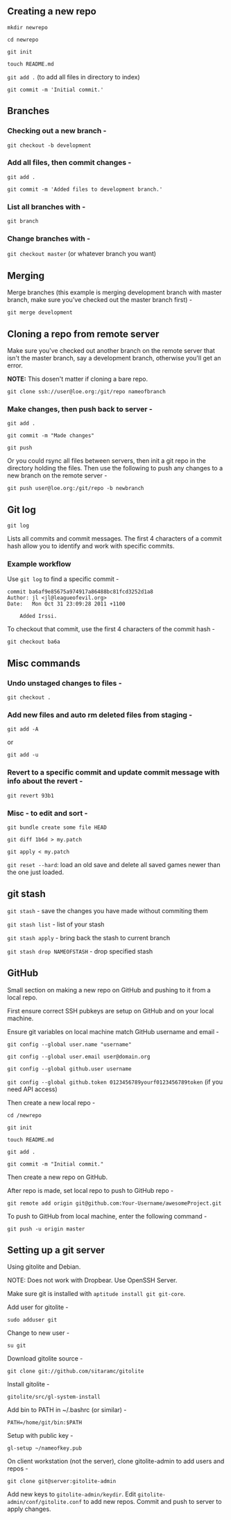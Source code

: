 ## Creating a new repo

`mkdir newrepo`

`cd newrepo`

`git init`

`touch README.md`

`git add .` (to add all files in directory to index)

`git commit -m 'Initial commit.'`

## Branches

### Checking out a new branch -

`git checkout -b development`

### Add all files, then commit changes -

`git add .`

`git commit -m 'Added files to development branch.'`

### List all branches with -

`git branch`

### Change branches with -

`git checkout master` (or whatever branch you want)

## Merging

Merge branches (this example is merging development branch with master branch, make sure you've checked out the master branch first) -

`git merge development`

## Cloning a repo from remote server

Make sure you've checked out another branch on the remote server that isn't the master branch, say a development branch, otherwise you'll get an error.

**NOTE:** This dosen't matter if cloning a bare repo.

`git clone ssh://user@loe.org:/git/repo nameofbranch`

### Make changes, then push back to server -

`git add .`

`git commit -m "Made changes"`

`git push`

Or you could rsync all files between servers, then init a git repo in the directory holding the files. Then use the following to push any changes to a new branch on the remote server -

`git push user@loe.org:/git/repo -b newbranch`

## Git log

`git log`

Lists all commits and commit messages. The first 4 characters of a commit hash allow you to identify and work with specific commits.

### Example workflow

Use `git log` to find a specific commit -

	commit ba6af9e85675a974917a86488bc81fcd3252d1a8
	Author: jl <jl@leagueofevil.org>
	Date:   Mon Oct 31 23:09:28 2011 +1100

	    Added Irssi.

To checkout that commit, use the first 4 characters of the commit hash -

`git checkout ba6a`

## Misc commands

### Undo unstaged changes to files -

`git checkout .`

### Add new files and auto rm deleted files from staging -

`git add -A`

or

`git add -u`

### Revert to a specific commit and update commit message with info about the revert -

`git revert 93b1`

### Misc - to edit and sort -

`git bundle create some file HEAD`

`git diff 1b6d > my.patch`

`git apply < my.patch`

`git reset --hard`: load an old save and delete all saved games newer than the one just loaded.

## git stash

`git stash` - save the changes you have made without commiting them

`git stash list` - list of your stash

`git stash apply` - bring back the stash to current branch

`git stash drop NAMEOFSTASH` - drop specified stash

## GitHub

Small section on making a new repo on GitHub and pushing to it from a local repo.

First ensure correct SSH pubkeys are setup on GitHub and on your local machine.

Ensure git variables on local machine match GitHub username and email -

`git config --global user.name "username"`

`git config --global user.email user@domain.org`

`git config --global github.user username`

`git config --global github.token 0123456789yourf0123456789token` (if you need API access)

Then create a new local repo -

`cd /newrepo`

`git init`

`touch README.md`

`git add .`

`git commit -m "Initial commit."`

Then create a new repo on GitHub.

After repo is made, set local repo to push to GitHub repo -

`git remote add origin git@github.com:Your-Username/awesomeProject.git`

To push to GitHub from local machine, enter the following command -

`git push -u origin master`

## Setting up a git server

Using gitolite and Debian.

NOTE: Does not work with Dropbear. Use OpenSSH Server.

Make sure git is installed with `aptitude install git git-core`.

Add user for gitolite -

`sudo adduser git`

Change to new user -

`su git`

Download gitolite source -

`git clone git://github.com/sitaramc/gitolite`

Install gitolite - 

`gitolite/src/gl-system-install`

Add bin to PATH in ~/.bashrc (or similar) - 

`PATH=/home/git/bin:$PATH`

Setup with public key -

`gl-setup ~/nameofkey.pub`

On client workstation (not the server), clone gitolite-admin to add users and repos -

`git clone git@server:gitolite-admin`

Add new keys to `gitolite-admin/keydir`. Edit `gitolite-admin/conf/gitolite.conf` to add new repos. Commit and push to server to apply changes.
